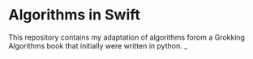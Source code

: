 # Algorithms in Swift

This repository contains my adaptation of algorithms forom a Grokking Algorithms book that initially were written in python.
_